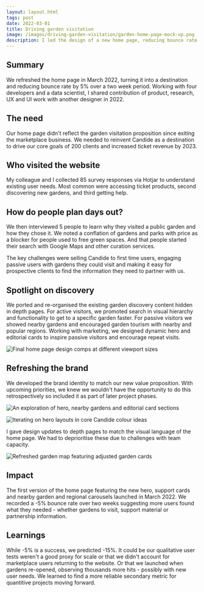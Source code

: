 ```yaml
---
layout: layout.html
tags: post
date: 2022-03-01
title: Driving garden visitation
image: /images/driving-garden-visitation/garden-home-page-mock-up.png
description: I led the design of a new home page, reducing bounce rate by 5%.
---
```

## Summary

We refreshed the home page in March 2022, turning it into a destination and reducing bounce rate by 5% over a two week period. Working with four developers and a data scientist, I shared contribution of product, research, UX and UI work with another designer in 2022.

## The need

Our home page didn't reflect the garden visitation proposition since exiting the marketplace business. We needed to reinvent Candide as a destination to drive our core goals of 200 clients and increased ticket revenue by 2023.

## Who visited the website

My colleague and I collected 85 survey responses via Hotjar to understand existing user needs. Most common were accessing ticket products, second discovering new gardens, and third getting help.

## How do people plan days out?

We then interviewed 5 people to learn why they visited a public garden and how they chose it. We noted a conflation of gardens and parks with price as a blocker for people used to free green spaces. And that people started their search with Google Maps and other curation services.

The key challenges were selling Candide to first time users, engaging passive users with gardens they could visit and making it easy for prospective clients to find the information they need to partner with us.

## Spotlight on discovery

We ported and re-organised the existing garden discovery content hidden in depth pages. For active visitors, we promoted search in visual hierarchy and functionality to get to a specific garden faster. For passive visitors we showed nearby gardens and encouraged garden tourism with nearby and popular regions. Working with marketing, we designed dynamic hero and editorial cards to inspire passive visitors and encourage repeat visits.

![Final home page design comps at different viewport sizes](/images/driving-garden-visitation/garden-home-page-mock-ups.png)

## Refreshing the brand

We developed the brand identity to match our new value proposition. With upcoming priorities, we knew we wouldn't have the opportunity to do this retrospectively so included it as part of later project phases.

![An exploration of hero, nearby gardens and editorial card sections](/images/driving-garden-visitation/garden-home-page-mock-up.png)

![Iterating on hero layouts in core Candide colour ideas](/images/driving-garden-visitation/garden-home-page-hero-colours.png)

I gave design updates to depth pages to match the visual language of the home page. We had to deprioritise these due to challenges with team capacity.

![Refreshed garden map featuring adjusted garden cards](/images/driving-garden-visitation/garden-map-mock-up.png)

## Impact

The first version of the home page featuring the new hero, support cards and nearby garden and regional carousels launched in March 2022. We recorded a -5% bounce rate over two weeks suggesting more users found what they needed - whether gardens to visit, support material or partnership information.

## Learnings

While -5% is a success, we predicted -15%. It could be our qualitative user tests weren't a good proxy for scale or that we didn't account for marketplace users returning to the website. Or that we launched when gardens re-opened, observing thousands more hits - possibly with new user needs. We learned to find a more reliable secondary metric for quantitive projects moving forward.